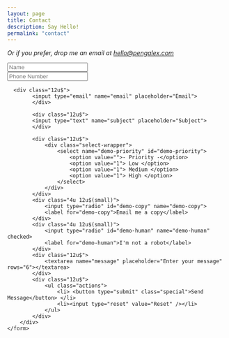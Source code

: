 ```yaml
---
layout: page
title: Contact
description: Say Hello!
permalink: "contact"
---
```


<section>

<form method="POST" action="https://formspree.io/29augusts@gmail.com">
	<p style="font-style:italic;"> Or if you prefer, drop me an email at <a href="mailto:hello@pengalex.com"> hello@pengalex.com </a></p>
		<div class="row uniform">
			<div class="6u 12u$(xsmall)">
				<input type="text" name="demo-name" id="demo-name" value="" placeholder="Name" />
			</div>
			<div class="6u$ 12u$(xsmall)">
      <input type="tel" name="demo-tel" id="demo-tel" value="" placeholder="Phone Number" />
			</div>

      <div class="12u$">
			<input type="email" name="email" placeholder="Email">
			</div>

			<div class="12u$">
			<input type="text" name="subject" placeholder="Subject">
			</div>

			<div class="12u$">
				<div class="select-wrapper">
					<select name="demo-priority" id="demo-priority">
						<option value="">- Priority -</option>
						<option value="1"> Low </option>
						<option value="1"> Medium </option>
						<option value="1"> High </option>
					</select>
				</div>
			</div>
			<div class="4u 12u$(small)">
				<input type="radio" id="demo-copy" name="demo-copy">
				<label for="demo-copy">Email me a copy</label>
			</div>
			<div class="4u 12u$(small)">
				<input type="radio" id="demo-human" name="demo-human" checked>
				<label for="demo-human">I'm not a robot</label>
			</div>
			<div class="12u$">
				<textarea name="message" placeholder="Enter your message" rows="6"></textarea>
			</div>
			<div class="12u$">
				<ul class="actions">
					<li> <button type="submit" class="special">Send Message</button> </li>
					<li><input type="reset" value="Reset" /></li>
				</ul>
			</div>
		</div>
	</form>
</section>
